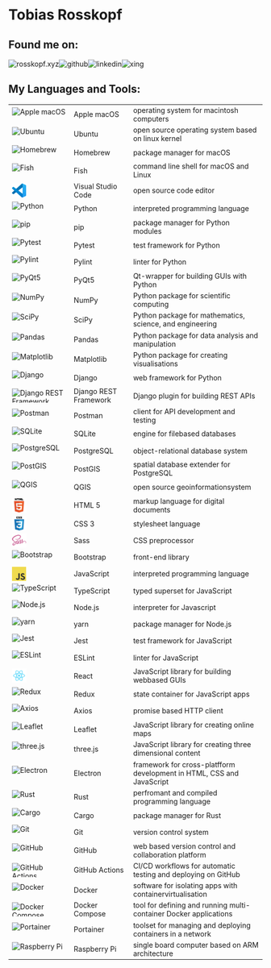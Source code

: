 # Tobias Rosskopf

## Found me on:
[<img align="left" height="28px" alt="rosskopf.xyz" src="https://upload.wikimedia.org/wikipedia/commons/thumb/c/c4/Globe_icon.svg/1200px-Globe_icon.svg.png"/>][website]
[<img align="left" height="28px" alt="github" src="https://upload.wikimedia.org/wikipedia/commons/thumb/9/91/Octicons-mark-github.svg/2048px-Octicons-mark-github.svg.png"/>][github]
[<img align="left" height="28px" alt="linkedin" src="https://upload.wikimedia.org/wikipedia/commons/thumb/0/01/LinkedIn_Logo.svg/291px-LinkedIn_Logo.svg.png"/>][linkedin]
[<img align="left" height="28px" alt="xing" src="https://w7.pngwing.com/pngs/374/219/png-transparent-logo-xing-expression-design-miscellaneous-angle-text-thumbnail.png"/>][xing]
<br />

## My Languages and Tools:

<table>
  <tr>
    <td><img align="left" alt="Apple macOS" height="28px" src="https://upload.wikimedia.org/wikipedia/commons/c/c9/Finder_Icon_macOS_Big_Sur.png" /></td>
    <td>Apple macOS</td>
    <td>operating system for macintosh computers</td>
  </tr>
  <tr>
    <td><img align="left" alt="Ubuntu" height="28px" src="https://assets.ubuntu.com/v1/29985a98-ubuntu-logo32.png" /></td>
    <td>Ubuntu</td>
    <td>open source operating system based on linux kernel</td>
  </tr>
  <tr>
    <td><img align="left" alt="Homebrew" height="28px" src="https://upload.wikimedia.org/wikipedia/commons/3/34/Homebrew_logo.png" /></td>
    <td>Homebrew</td>
    <td>package manager for macOS</td>
  </tr>
  <tr>
    <td><img align="left" alt="Fish" height="28px" src="https://fishshell.com/assets/img/Terminal_Logo_LCD_Small.png" /></td>
    <td>Fish</td>
    <td>command line shell for macOS and Linux</td>
  </tr>
  <tr>
    <td><img align="left" alt="Visual Studio Code" height="28px" src="https://raw.githubusercontent.com/github/explore/80688e429a7d4ef2fca1e82350fe8e3517d3494d/topics/visual-studio-code/visual-studio-code.png" /></td>
    <td>Visual Studio Code</td>
    <td>open source code editor</td>
  </tr>
  <tr>
    <td><img align="left" alt="Python" height="28px" src="https://upload.wikimedia.org/wikipedia/commons/c/c3/Python-logo-notext.svg" /></td>
    <td>Python</td>
    <td>interpreted programming language</td>
  </tr>
  <tr>
    <td><img align="left" alt="pip" height="28px" src="https://upload.wikimedia.org/wikipedia/commons/thumb/6/64/PyPI_logo.svg/1200px-PyPI_logo.svg.png" /></td>
    <td>pip</td>
    <td>package manager for Python modules</td>
  </tr>
  <tr>
    <td><img align="left" alt="Pytest" height="28px" src="https://docs.pytest.org/en/latest/_static/pytest_logo_curves.svg" /></td>
    <td>Pytest</td>
    <td>test framework for Python</td>
  </tr>
  <tr>
    <td><img align="left" alt="Pylint" height="28px" src="https://upload.wikimedia.org/wikipedia/commons/thumb/f/f1/Pylint_Logo_2018.svg/544px-Pylint_Logo_2018.svg.png" /></td>
    <td>Pylint</td>
    <td>linter for Python</td>
  </tr>
  <tr>
    <td><img align="left" alt="PyQt5" height="28px" src="https://upload.wikimedia.org/wikipedia/commons/thumb/e/e6/Python_and_Qt.svg/737px-Python_and_Qt.svg.png" /></td>
    <td>PyQt5</td>
    <td>Qt-wrapper for building GUIs with Python</td>
  </tr>
  <tr>
    <td><img align="left" alt="NumPy" height="28px" src="https://user-images.githubusercontent.com/50221806/86498201-a8bd8680-bd39-11ea-9d08-66b610a8dc01.png" /></td>
    <td>NumPy</td>
    <td>Python package for scientific computing</td>
  </tr>
  <tr>
    <td><img align="left" alt="SciPy" height="28px" src="https://upload.wikimedia.org/wikipedia/commons/thumb/b/b2/SCIPY_2.svg/512px-SCIPY_2.svg.png" /></td>
    <td>SciPy</td>
    <td>Python package for mathematics, science, and engineering</td>
  </tr>
  <tr>
    <td><img align="left" alt="Pandas" height="28px" src="https://pandas.pydata.org/static/img/pandas_mark.svg" /></td>
    <td>Pandas</td>
    <td>Python package for data analysis and manipulation</td>
  </tr>
  <tr>
    <td><img align="left" alt="Matplotlib" height="28px" src="https://upload.wikimedia.org/wikipedia/commons/thumb/0/01/Created_with_Matplotlib-logo.svg/2048px-Created_with_Matplotlib-logo.svg.png" /></td>
    <td>Matplotlib</td>
    <td>Python package for creating visualisations</td>
  </tr>
  <tr>
    <td><img align="left" alt="Django" height="28px" src="https://upload.wikimedia.org/wikipedia/de/thumb/0/0e/Django-logo.svg/2000px-Django-logo.svg.png" /></td>
    <td>Django</td>
    <td>web framework for Python</td>
  </tr>
  <tr>
    <td><img align="left" alt="Django REST Framework" height="28px" src="https://res.cloudinary.com/practicaldev/image/fetch/s--LIUQov36--/c_imagga_scale,f_auto,fl_progressive,h_420,q_auto,w_1000/https://dev-to-uploads.s3.amazonaws.com/i/p91vvc4ktmv42v7smvox.png" /></td>
    <td>Django REST Framework</td>
    <td>Django plugin for building REST APIs</td>
  </tr>
  <tr>
    <td><img align="left" alt="Postman" height="28px" src="https://seeklogo.com/images/P/postman-logo-F43375A2EB-seeklogo.com.png" /></td>
    <td>Postman</td>
    <td>client for API development and testing</td>
  </tr>
  <tr>
    <td><img align="left" alt="SQLite" height="28px" src="https://upload.wikimedia.org/wikipedia/commons/thumb/9/97/Sqlite-square-icon.svg/2048px-Sqlite-square-icon.svg.png" /></td>
    <td>SQLite</td>
    <td>engine for filebased databases</td>
  </tr>
  <tr>
    <td><img align="left" alt="PostgreSQL" height="28px" src="https://upload.wikimedia.org/wikipedia/de/thumb/4/4b/Postgresql.svg/1200px-Postgresql.svg.png" /></td>
    <td>PostgreSQL</td>
    <td>object-relational database system </td>
  </tr>
  <tr>
    <td><img align="left" alt="PostGIS" height="28px" src="https://live.osgeo.org/archive/6.0/_images/logo-PostGIS.png" /></td>
    <td>PostGIS</td>
    <td>spatial database extender for PostgreSQL</td>
  </tr>
  <tr>
    <td><img align="left" alt="QGIS" height="28px" src="https://upload.wikimedia.org/wikipedia/commons/thumb/9/91/QGIS_logo_new.svg/1200px-QGIS_logo_new.svg.png" /></td>
    <td>QGIS</td>
    <td>open source geoinformationsystem</td>
  </tr>
  <tr>
    <td><img align="left" alt="HTML5" height="28px" src="https://raw.githubusercontent.com/github/explore/80688e429a7d4ef2fca1e82350fe8e3517d3494d/topics/html/html.png" /></td>
    <td>HTML 5</td>
    <td>markup language for digital documents</td>
  </tr>
  <tr>
    <td><img align="left" alt="CSS3" height="28px" src="https://raw.githubusercontent.com/github/explore/80688e429a7d4ef2fca1e82350fe8e3517d3494d/topics/css/css.png" /></td>
    <td>CSS 3</td>
    <td>stylesheet language</td>
  </tr>
  <tr>
    <td><img align="left" alt="Sass" height="28px" src="https://raw.githubusercontent.com/github/explore/80688e429a7d4ef2fca1e82350fe8e3517d3494d/topics/sass/sass.png" /></td>
    <td>Sass</td>
    <td>CSS preprocessor</td>
  </tr>
  <tr>
    <td><img align="left" alt="Bootstrap" height="28px" src="https://upload.wikimedia.org/wikipedia/commons/thumb/b/b2/Bootstrap_logo.svg/2560px-Bootstrap_logo.svg.png" /></td>
    <td>Bootstrap</td>
    <td>front-end library</td>
  </tr>
  <tr>
    <td><img align="left" alt="JavaScript" height="28px" src="https://raw.githubusercontent.com/github/explore/80688e429a7d4ef2fca1e82350fe8e3517d3494d/topics/javascript/javascript.png" /></td>
    <td>JavaScript</td>
    <td>interpreted programming language</td>
  </tr>
  <tr>
    <td><img align="left" alt="TypeScript" height="28px" src="https://upload.wikimedia.org/wikipedia/commons/thumb/4/4c/Typescript_logo_2020.svg/1200px-Typescript_logo_2020.svg.png" /></td>
    <td>TypeScript</td>
    <td>typed superset for JavaScript</td>
  </tr>
  <tr>
    <td><img align="left" alt="Node.js" height="28px" src="https://upload.wikimedia.org/wikipedia/commons/thumb/d/d9/Node.js_logo.svg/1280px-Node.js_logo.svg.png" /></td>
    <td>Node.js</td>
    <td>interpreter for Javascript</td>
  </tr>
  <tr>
    <td><img align="left" alt="yarn" height="28px" src="https://seeklogo.com/images/Y/yarn-logo-F5E7A65FA2-seeklogo.com.png" /></td>
    <td>yarn</td>
    <td>package manager for Node.js</td>
  </tr>
  <tr>
    <td><img align="left" alt="Jest" height="28px" src="https://cdn.freebiesupply.com/logos/large/2x/jest-logo-png-transparent.png" /></td>
    <td>Jest</td>
    <td>test framework for JavaScript</td>
  </tr>
  <tr>
    <td><img align="left" alt="ESLint" height="28px" src="https://upload.wikimedia.org/wikipedia/commons/thumb/e/e3/ESLint_logo.svg/324px-ESLint_logo.svg.png" /></td>
    <td>ESLint</td>
    <td>linter for JavaScript</td>
  </tr>
  <tr>
    <td><img align="left" alt="React" height="28px" src="https://raw.githubusercontent.com/github/explore/80688e429a7d4ef2fca1e82350fe8e3517d3494d/topics/react/react.png" /></td>
    <td>React</td>
    <td>JavaScript library for building webbased GUIs</td>
  </tr>
  <tr>
    <td><img align="left" alt="Redux" height="28px" src="https://upload.wikimedia.org/wikipedia/commons/4/49/Redux.png" /></td>
    <td>Redux</td>
    <td>state container for JavaScript apps</td>
  </tr>
  <tr>
    <td><img align="left" alt="Axios" height="28px" src="https://user-images.githubusercontent.com/8939680/57233882-20344080-6fe5-11e9-9086-d20a955bed59.png" /></td>
    <td>Axios</td>
    <td>promise based HTTP client </td>
  </tr>
  <tr>
    <td><img align="left" alt="Leaflet" height="28px" src="https://upload.wikimedia.org/wikipedia/commons/thumb/1/13/Leaflet_logo.svg/1200px-Leaflet_logo.svg.png" /></td>
    <td>Leaflet</td>
    <td>JavaScript library for creating online maps</td>
  </tr>
  <tr>
    <td><img align="left" alt="three.js" height="28px" src="https://discoverthreejs.com/images/app-logos/forum.png" /></td>
    <td>three.js</td>
    <td>JavaScript library for creating three dimensional content</td>
  </tr>
  <tr>
    <td><img align="left" alt="Electron" height="28px" src="https://upload.wikimedia.org/wikipedia/commons/thumb/9/91/Electron_Software_Framework_Logo.svg/1200px-Electron_Software_Framework_Logo.svg.png" /></td>
    <td>Electron</td>
    <td>framework for cross-platfform development in HTML, CSS and JavaScript</td>
  </tr>
  <tr>
    <td><img align="left" alt="Rust" height="28px" src="https://upload.wikimedia.org/wikipedia/commons/thumb/d/d5/Rust_programming_language_black_logo.svg/2048px-Rust_programming_language_black_logo.svg.png" /></td>
    <td>Rust</td>
    <td>perfromant and compiled programming language</td>
  </tr>
  <tr>
    <td><img align="left" alt="Cargo" height="28px" src="https://doc.rust-lang.org/cargo/images/Cargo-Logo-Small.png" /></td>
    <td>Cargo</td>
    <td>package manager for Rust</td>
  </tr>
  <tr>
    <td><img align="left" alt="Git" height="28px" src="https://git-scm.com/images/logos/downloads/Git-Icon-1788C.png" /></td>
    <td>Git</td>
    <td>version control system</td>
  </tr>
  <tr>
    <td><img align="left" alt="GitHub" height="28px" src="https://upload.wikimedia.org/wikipedia/commons/thumb/9/91/Octicons-mark-github.svg/2048px-Octicons-mark-github.svg.png" /></td>
    <td>GitHub</td>
    <td>web based version control and collaboration platform</td>
  </tr>
  <tr>
    <td><img align="left" alt="GitHub Actions" height="28px" src="https://avatars.githubusercontent.com/u/44036562?s=280&v=4" /></td>
    <td>GitHub Actions</td>
    <td>CI/CD workflows for automatic testing and deploying on GitHub</td>
  </tr>
  <tr>
    <td><img align="left" alt="Docker" height="28px" src="https://www.docker.com/sites/default/files/d8/2019-07/vertical-logo-monochromatic.png" /></td>
    <td>Docker</td>
    <td>software for isolating apps with containervirtualisation</td>
  </tr>
  <tr>
    <td><img align="left" alt="Docker Compose" height="28px" src="https://www.willhoeft-it.com/images/posts/2016-04-compose.png" /></td>
    <td>Docker Compose</td>
    <td>tool for defining and running multi-container Docker applications</td>
  </tr>
  <tr>
    <td><img align="left" alt="Portainer" height="28px" src="https://www.diytechguru.com/wp-content/uploads/2020/11/Post-6-Portainer-Logo.png" /></td>
    <td>Portainer</td>
    <td>toolset for managing and deploying containers in a network</td>
  </tr>
  <tr>
    <td><img align="left" alt="Raspberry Pi" height="28px" src="https://upload.wikimedia.org/wikipedia/de/thumb/c/cb/Raspberry_Pi_Logo.svg/2000px-Raspberry_Pi_Logo.svg.png" /></td>
    <td>Raspberry Pi</td>
    <td>single board computer based on ARM architecture</td>
  </tr>
<table>


[website]: https://www.rosskopf.xyz
[github]: https://www.github.com/tobiasrosskopf
[linkedin]: https://www.linkedin.com/in/tobias-rosskopf-85b9051b/
[xing]: https://www.xing.com/profile/Tobias_Rosskopf

[rust]: https://www.rust-lang.org
[cypress]: https://www.cypress.io
[dockerswarm]: https://docs.docker.com/engine/swarm/
[radolan2map]: https://gitlab.com/Weatherman_/radolan2map/-/wikis/home
